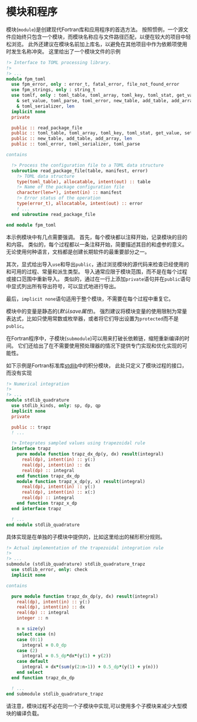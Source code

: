 # 模块和程序
模块(`module`)是创建现代Fortran库和应用程序的首选方法。
按照惯例，一个源文件应始终只包含一个模块，而模块名称应与文件路径匹配，以便在较大的项目中轻松浏览。
此外还建议在模块名前加上库名，以避免在其他项目中作为依赖项使用时发生名称冲突。
这里给出了一个模块文件的示例

``` fortran
!> Interface to TOML processing library.
!>
!> ...
module fpm_toml
  use fpm_error, only : error_t, fatal_error, file_not_found_error
  use fpm_strings, only : string_t
  use tomlf, only : toml_table, toml_array, toml_key, toml_stat, get_value, &
    & set_value, toml_parse, toml_error, new_table, add_table, add_array, &
    & toml_serializer, len
  implicit none
  private

  public :: read_package_file
  public :: toml_table, toml_array, toml_key, toml_stat, get_value, set_value
  public :: new_table, add_table, add_array, len
  public :: toml_error, toml_serializer, toml_parse

contains

  !> Process the configuration file to a TOML data structure
  subroutine read_package_file(table, manifest, error)
    !> TOML data structure
    type(toml_table), allocatable, intent(out) :: table
    !> Name of the package configuration file
    character(len=*), intent(in) :: manifest
    !> Error status of the operation
    type(error_t), allocatable, intent(out) :: error
    ! ...
  end subroutine read_package_file

end module fpm_toml
```
本示例模块中有几点需要强调。
首先，每个模块都以注释开始，记录模块的目的和内容。
类似的，每个过程都以一条注释开始，简要描述其目的和虚参的意义。
无论使用何种语言，文档都是创建长期软件的最重要部分之一。

其次，显式给出导入`use`和导出`public`，通过浏览模块的源代码来检查已经使用的和可用的过程、常量和派生类型。
导入通常应限于模块范围，而不是在每个过程或接口范围中重新导入。
类似的，通过在一行上添加`private`语句并在`public`语句中显式列出所有导出符号，可以显式地进行导出。

最后，`implicit none`语句适用于整个模块，不需要在每个过程中重复它。


模块中的变量是静态的(*默认save属性*)。
强烈建议将模块变量的使用限制为常量表达式，比如只使用常数或枚举器，或者将它们导出设置为`protected`而不是`public`。

在Fortran程序中，子模块(`submodule`)可以用来打破长依赖链，缩短重新编译的时间。
它们还给出了在不需要使用预处理器的情况下提供专门实现和优化实现的可能性。

如下示例是Fortran标准库[stdlib](https://github.com/fortran-lang/stdlib)中的积分模块，
此处只定义了模块过程的接口，而没有实现

```fortran
!> Numerical integration
!>
!> ...
module stdlib_quadrature
  use stdlib_kinds, only: sp, dp, qp
  implicit none
  private

  public :: trapz
  ! ...

  !> Integrates sampled values using trapezoidal rule
  interface trapz
    pure module function trapz_dx_dp(y, dx) result(integral)
      real(dp), intent(in) :: y(:)
      real(dp), intent(in) :: dx
      real(dp) :: integral
    end function trapz_dx_dp
    module function trapz_x_dp(y, x) result(integral)
      real(dp), intent(in) :: y(:)
      real(dp), intent(in) :: x(:)
      real(dp) :: integral
    end function trapz_x_dp
  end interface trapz

  ! ...
end module stdlib_quadrature
```
具体实现是在单独的子模块中提供的，比如这里给出的梯形积分规则。


```fortran
!> Actual implementation of the trapezoidal integration rule
!>
!> ...
submodule (stdlib_quadrature) stdlib_quadrature_trapz
  use stdlib_error, only: check
  implicit none

contains

  pure module function trapz_dx_dp(y, dx) result(integral)
    real(dp), intent(in) :: y(:)
    real(dp), intent(in) :: dx
    real(dp) :: integral
    integer :: n

    n = size(y)
    select case (n)
    case (0:1)
      integral = 0.0_dp
    case (2)
      integral = 0.5_dp*dx*(y(1) + y(2))
    case default
      integral = dx*(sum(y(2:n-1)) + 0.5_dp*(y(1) + y(n)))
    end select
  end function trapz_dx_dp

  ! ...
end submodule stdlib_quadrature_trapz
```
请注意，模块过程不必在同一个子模块中实现,可以使用多个子模块来减少大型模块的编译负载。
